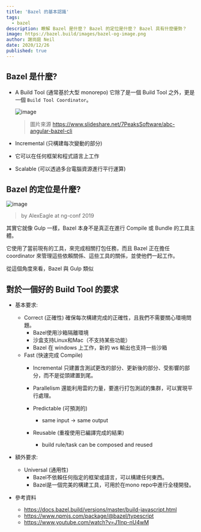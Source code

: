 ```yaml
---
title: 'Bazel 的基本認識'
tags: 
  - bazel
description: 瞭解 Bazel 是什麼？ Bazel 的定位是什麼？ Bazel 具有什麼優勢？
image: https://bazel.build/images/bazel-og-image.png
author: 謝尚庭 Neil
date: 2020/12/26
published: true
---
```


## Bazel 是什麼?

- A Build Tool (通常基於大型 monorepo)
    它除了是一個 Build Tool 之外，更是一個 `Build Tool Coordinator`。

    ![image](https://i.imgur.com/VKQ7YGH.jpg)
    > 圖片來源 <https://www.slideshare.net/7PeaksSoftware/abc-angular-bazel-cli>

- Incremental (只構建每次變動的部分)
- 它可以在任何框架和程式語言上工作
- Scalable (可以透過多台電腦資源進行平行運算)

## Bazel 的定位是什麼?

![image](https://i.imgur.com/2ABB2FE.png)
> by AlexEagle at ng-conf 2019

其實它就像 Gulp 一樣，Bazel 本身不是真正在進行 Compile 或 Bundle 的工具主體。

它使用了當前現有的工具，來完成相關打包任務，而且 Bazel 正在擔任 coordinator 來管理這些依賴關係、這些工具的關係，並使他們一起工作。

從這個角度來看，Bazel 與 Gulp 類似

## 對於一個好的 Build Tool 的要求

- 基本要求:
  - Correct (正確性)
    確保每次構建完成的正確性，且我們不需要關心環境問題。
    - Bazel使用沙箱隔離環境
    - 沙盒支持Linux和Mac（不支持某些功能）
    - Bazel 在 windows 上工作，新的 ws 輸出也支持一些沙箱
  - Fast (快速完成 Compile)
    - Incremental
      只建置含測試更改的部分、更新後的部分、受影響的部分，而不是從頭建置到尾。
    - Parallelism
      還能利用雲的力量，要進行打包測試的集群，可以實現平行處理。
    - Predictable (可預測的)
      - same input -> same output

    - Reusable (重複使用已編譯完成的結果)
      - build rule/task can be composed and reused

- 額外要求:
  - Universal (通用性)
    - Bazel不依賴任何指定的框架或語言，可以構建任何東西。
    - Bazel是一個完美的構建工具，可用於在mono repo中進行全棧開發。

- 參考資料
  - <https://docs.bazel.build/versions/master/build-javascript.html>
  - <https://www.npmjs.com/package/@bazel/typescript>
  - <https://www.youtube.com/watch?v=J1lnp-nU4wM>
